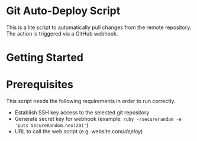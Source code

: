 # Git Auto-Deploy Script
This is a lite script to automatically pull changes from the remote repository. The action is triggered via a GitHub webhook.

Getting Started
===

# Prerequisites
This script needs the following requirements in order to run correctly.

- Establish SSH key access to the selected git repository
- Generate secret key for webhook (example: `ruby -rsecurerandom -e 'puts SecureRandom.hex(20)'`)
- URL to call the web script (e.g. website.com/_deploy_)
